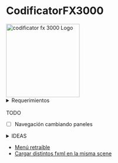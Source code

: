 # CodificatorFX3000

<img src="https://i.imgur.com/hNIxWIw.png" alt="codificator fx 3000 Logo" width="200">

<!-- <img src="src/main/resources/ceu/dam/edusoft/img/c3kDay.png" alt="codificator fx 3000 Logo" width="200"> -->

<!-- ![prueba](src/main/resources/ceu/dam/edusoft/img/c3kDay.png) -->

<details>
<summary>Requerimientos</summary>
repo seguridad Abel-> https://gitlab.com/abel.ceu/psp-dam.git
repo javafx Abel-> https://gitlab.com/abel.ceu/interfaces-dam-jfx.git


- Tendremos una pantalla de inicio con un logo de bienvenida.
- Tendremos una barra de menú superior con estas opciones:

    Codificador:
        Cifrar
        Descifrar
    Configuración
        Cargar clave pública
        Cargar clave privada

- Las pantallas de cifrar y descifrar serán dos textAreas con un botón. Un textArea de entrada y otro de salida (este de sólo lectura)
- Las pantallas de cargar clave tendrán la opción de subir un fichero y cargarlo en memoria como certificado público o privado.

</details>
<br>
TODO

- [ ] Navegación cambiando paneles

<details>
<summary>IDEAS</summary>

- El programa carga con el logo
- Hay una transición en la que el logo desaparece y aparecen los botones
- El programa no cambia de tamaño para tener siempre el mismo fondo
- Hay un menú falso que se llama menú falso y no hace nada. Simplemente está ahí porque me obligan :)
  - Es retraíble para no molestar (mirar enlace más abajo, y cambia a paneles llamados panel1 panel 2 etc)
- Aparecen los botones bellos y minimalistas
  - Rueda dentada (que gira) para Configuración (lado del servidor)
    - Load Public Key
    - Load Private Key
    - Puerto
    - Ip
- Hay una app Servidor y una app Cliente. La información viaja entre apps.
- El login guarda la clave codificada
- Debería hacer primero la aplicación que nos han pedido en modo muy muy sencillo luego hacer la que tiene cliente/servidor=?
- Podría hacer la aplicación que nos han pedido con un menú lateral y después hacer la que he diseñado yo.
- Podría integrar las dos. Hacer un cliente y un servidor con un menú lateral. Pero entonces me estoy cargando el minimalismo que quería hacerlo.
- Quizá estoy queriendo correr cuando aun no se andar???
- Joder no sé qué es lo que quiero hacer
</details>

- [Menú retraíble](https://stackoverflow.com/questions/37234729/javafx-slide-out-menu)
- [Cargar distintos fxml en la misma scene](https://stackoverflow.com/questions/18619394/loading-new-fxml-in-the-same-scene)

